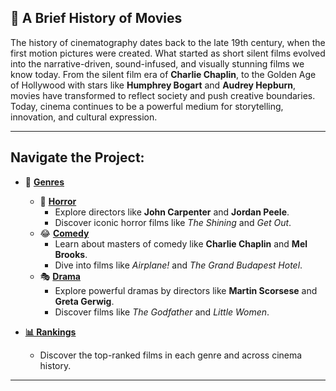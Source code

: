 ## 🎥 A Brief History of Movies

The history of cinematography dates back to the late 19th century, when the first motion pictures were created. What started as short silent films evolved into the narrative-driven, sound-infused, and visually stunning films we know today. From the silent film era of **Charlie Chaplin**, to the Golden Age of Hollywood with stars like **Humphrey Bogart** and **Audrey Hepburn**, movies have transformed to reflect society and push creative boundaries. Today, cinema continues to be a powerful medium for storytelling, innovation, and cultural expression.

---

## Navigate the Project:

- 📂 **[Genres](./home.md)**
  - 👻 **[Horror](./horror.md)**
    - Explore directors like **John Carpenter** and **Jordan Peele**.
    - Discover iconic horror films like *The Shining* and *Get Out*.
  - 😂 **[Comedy](./comedy.md)**
    - Learn about masters of comedy like **Charlie Chaplin** and **Mel Brooks**.
    - Dive into films like *Airplane!* and *The Grand Budapest Hotel*.
  - 🎭 **[Drama](./drama.md)**
    - Explore powerful dramas by directors like **Martin Scorsese** and **Greta Gerwig**.
    - Discover films like *The Godfather* and *Little Women*.

- **[📊 Rankings](./rankings.md)**
    - Discover the top-ranked films in each genre and across cinema history.

---